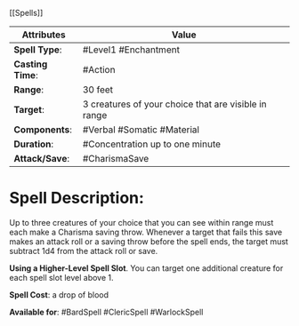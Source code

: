 [[Spells]]

| Attributes         | Value                                                |
| ------------------ | ---------------------------------------------------- |
| **Spell Type**:    | #Level1 #Enchantment                                 |
| **Casting Time**:  | #Action                                              |
| **Range**:         | 30 feet                                              |
| **Target**:        | 3 creatures of your choice that are visible in range |
| **Components**:    | #Verbal #Somatic #Material                           |
| **Duration**:      | #Concentration up to one minute                      |
| **Attack/Save**:   | #CharismaSave                                        |

# Spell Description: 
Up to three creatures of your choice that you can see within range must each make a Charisma saving throw. Whenever a target that fails this save makes an attack roll or a saving throw before the spell ends, the target must subtract 1d4 from the attack roll or save.

**Using a Higher-Level Spell Slot**. You can target one additional creature for each spell slot level above 1.

**Spell Cost**: a drop of blood

**Available for**: #BardSpell #ClericSpell #WarlockSpell 